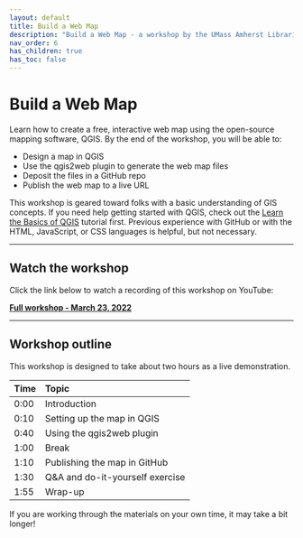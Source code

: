 ```yaml
---
layout: default
title: Build a Web Map
description: "Build a Web Map - a workshop by the UMass Amherst Libraries."
nav_order: 6
has_children: true
has_toc: false
---
```


# Build a Web Map

Learn how to create a free, interactive web map using the open-source mapping software, QGIS. By the end of the workshop, you will be able to:
* Design a map in QGIS
* Use the qgis2web plugin to generate the web map files
* Deposit the files in a GitHub repo
* Publish the web map to a live URL

This workshop is geared toward folks with a basic understanding of GIS concepts. If you need help getting started with QGIS, check out the [Learn the Basics of QGIS](../basics-qgis) tutorial first. Previous experience with GitHub or with the HTML, JavaScript, or CSS languages is helpful, but not necessary.

---
## Watch the workshop
Click the link below to watch a recording of this workshop on YouTube:

**[Full workshop - March 23, 2022](https://youtu.be/ZHynmLFhRZs)**

---
## Workshop outline

This workshop is designed to take about two hours as a live demonstration.

| Time | Topic |
| :--- | :---- |
| 0:00 | Introduction |
| 0:10 | Setting up the map in QGIS |
| 0:40 | Using the qgis2web plugin |
| 1:00 | Break |
| 1:10 | Publishing the map in GitHub |
| 1:30 | Q&A and do-it-yourself exercise |
| 1:55 | Wrap-up |

If you are working through the materials on your own time, it may take a bit longer!
